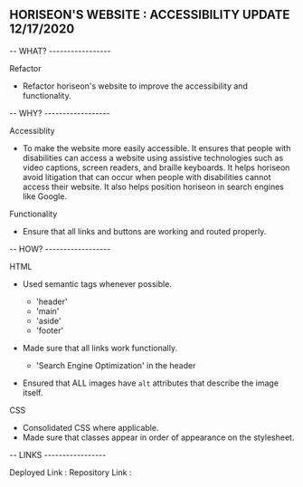 ## HORISEON'S WEBSITE : ACCESSIBILITY UPDATE 12/17/2020

-- WHAT? -----------------

Refactor
* Refactor horiseon's website to improve the accessibility and functionality. 

-- WHY? ------------------

Accessiblity
* To make the website more easily accessible. It ensures that people with disabilities can access a website using assistive technologies such as video captions, screen readers, and braille keyboards. It helps horiseon avoid litigation that can occur when people with disabilities cannot access their website. It also helps position horiseon in search engines like Google. 

Functionality 
* Ensure that all links and buttons are working and routed properly. 

-- HOW? ------------------

HTML
* Used semantic tags whenever possible.
   - 'header'
   - 'main'
   - 'aside'
   - 'footer'
        
* Made sure that all links work functionally. 
   - 'Search Engine Optimization' in the header
* Ensured that ALL images have `alt` attributes that describe the image itself.

CSS
* Consolidated CSS where applicable.
* Made sure that classes appear in order of appearance on the stylesheet.

-- LINKS -----------------

Deployed Link : 
Repository Link :
